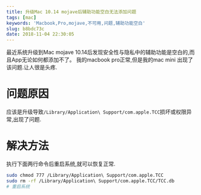 ```yaml
---
title: 升级Mac 10.14 mojave后辅助功能空白无法添加问题
tags: [mac]
keywords: 'Macbook,Pro,mojave,不可用,问题,辅助功能空白'
slug: b8bdc73c
date: 2018-11-04 22:30:05
---
```


最近系统升级到Mac mojave 10.14后发现安全性与隐私中的辅助功能是空白的,而且App无论如何都添加不了。
我的macbook pro正常,但是我的mac mini 出现了该问题.让人很是头疼.

# 问题原因

应该是升级导致`/Library/Application\ Support/com.apple.TCC`损坏或权限异常,出现了问题.

# 解决方法
执行下面两行命令后重启系统,就可以恢复正常.
``` bash
sudo chmod 777 /Library/Application\ Support/com.apple.TCC
sudo rm -rf /Library/Application\ Support/com.apple.TCC/TCC.db
# 重启系统
```

